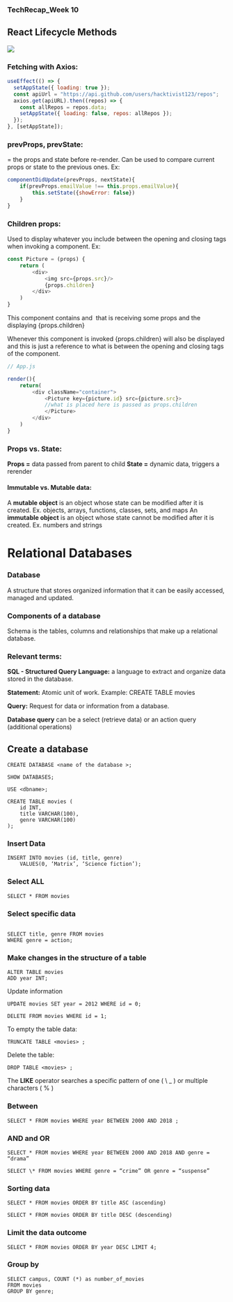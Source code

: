 ### TechRecap_Week 10

## React Lifecycle Methods

[![](https://programmingwithmosh.com/wp-content/uploads/2018/10/Screen-Shot-2018-10-31-at-1.44.28-PM-1024x567.png)](https://programmingwithmosh.com/wp-content/uploads/2018/10/Screen-Shot-2018-10-31-at-1.44.28-PM-1024x567.png "react lifecycle methods")

### Fetching with Axios:

```javascript
useEffect(() => {
  setAppState({ loading: true });
  const apiUrl = "https://api.github.com/users/hacktivist123/repos";
  axios.get(apiURL).then((repos) => {
    const allRepos = repos.data;
    setAppState({ loading: false, repos: allRepos });
  });
}, [setAppState]);
```

### prevProps, prevState:

= the props and state before re-render. Can be used to compare current props or state to the previous ones. Ex:

```javascript
componentDidUpdate(prevProps, nextState){
    if(prevProps.emailValue !== this.props.emailValue){
        this.setState({showError: false})
    }
}
```

<!-- ### Adding and removing favorites: -->

### Children props:

Used to display whatever you include between the opening and closing tags when invoking a component. Ex:

```javascript
const Picture = (props) {
    return (
        <div>
            <img src={props.src}/>
            {props.children}
        </div>
    )
}
```

This component contains and <img> that is receiving some props and the displaying {props.children}

Whenever this component is invoked {props.children} will also be displayed and this is just a reference to what is between the opening and closing tags of the component.

```javascript
// App.js

render(){
    return(
        <div className="container">
            <Picture key={picture.id} src={picture.src}>
            //what is placed here is passed as props.children
            </Picture>
        </div>
    )
}
```

### Props vs. State:

**Props =** data passed from parent to child
**State =** dynamic data, triggers a rerender

#### Immutable vs. Mutable data:

A **mutable object** is an object whose state can be modified after it is created.
Ex. objects, arrays, functions, classes, sets, and maps
An **immutable object** is an object whose state cannot be modified after it is created.
Ex. numbers and strings

# Relational Databases

### Database

A structure that stores organized information that it can be easily accessed, managed and updated.

### Components of a database

Schema is the tables, columns and relationships that make up a relational database.

### Relevant terms:

**SQL - Structured Query Language:** a language to extract and organize data stored in the database.

**Statement:** Atomic unit of work. Example: CREATE TABLE movies

**Query:** Request for data or information from a database.

**Database query** can be a select (retrieve data) or an action query (additional operations)

## Create a database

```
CREATE DATABASE <name of the database >;
```

```
SHOW DATABASES;
```

```
USE <dbname>;
```

```
CREATE TABLE movies (
    id INT,
    title VARCHAR(100),
    genre VARCHAR(100)
);
```

### Insert Data

```
INSERT INTO movies (id, title, genre)
    VALUES(0, ‘Matrix’, ‘Science fiction’);
```

### Select ALL

```
SELECT * FROM movies
```

### Select specific data

```

SELECT title, genre FROM movies
WHERE genre = action;

```

### Make changes in the structure of a table

```
ALTER TABLE movies
ADD year INT;
```

Update information

```
UPDATE movies SET year = 2012 WHERE id = 0;
```

```
DELETE FROM movies WHERE id = 1;
```

To empty the table data:

```
TRUNCATE TABLE <movies> ;
```

Delete the table:

```
DROP TABLE <movies> ;
```

The **LIKE** operator searches a specific pattern of one ( \ \_ ) or multiple characters ( % )

### Between

```
SELECT * FROM movies WHERE year BETWEEN 2000 AND 2018 ;
```

### AND and OR

```
SELECT * FROM movies WHERE year BETWEEN 2000 AND 2018 AND genre = “drama”
```

```
SELECT \* FROM movies WHERE genre = “crime” OR genre = “suspense”
```

### Sorting data

```
SELECT * FROM movies ORDER BY title ASC (ascending)
```

```
SELECT * FROM movies ORDER BY title DESC (descending)
```

### Limit the data outcome

```
SELECT * FROM movies ORDER BY year DESC LIMIT 4;
```

### Group by

```
SELECT campus, COUNT (*) as number_of_movies
FROM movies
GROUP BY genre;
```
